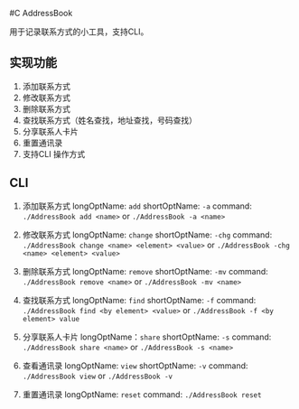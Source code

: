 #C AddressBook

用于记录联系方式的小工具，支持CLI。

## 实现功能

1. 添加联系方式
2. 修改联系方式
3. 删除联系方式
4. 查找联系方式（姓名查找，地址查找，号码查找）
5. 分享联系人卡片
6. 重置通讯录
7. 支持CLI 操作方式

## CLI

1. 添加联系方式
   longOptName: ``add``
   shortOptName: ``-a``
   command: ``./AddressBook add <name>`` or ``./AddressBook -a <name>``

2. 修改联系方式
   longOptName: ``change``
   shortOptName: ``-chg``
   command: ``./AddressBook change <name> <element> <value>`` or ``./AddressBook -chg <name> <element> <value>``

3. 删除联系方式
   longOptName: ``remove``
   shortOptName: ``-mv``
   command: ``./AddressBook remove <name>`` or ``./AddressBook -mv <name>``

4. 查找联系方式
   longOptName: ``find``
   shortOptName: ``-f``
   command: ``./AddressBook find <by element> <value>`` or ``./AddressBook -f <by element> value``

5. 分享联系人卡片
   longOptName：``share``
   shortOptName: ``-s``
   command: ``./AddressBook share <name>`` or ``./AddressBook -s <name>``

6. 查看通讯录
   longOptName: ``view``
   shortOptName: ``-v``
   command: ``./AddressBook view`` or ``./AddressBook -v``

7. 重置通讯录
   longOptName: ``reset``
   command: ``./AddressBook reset``

